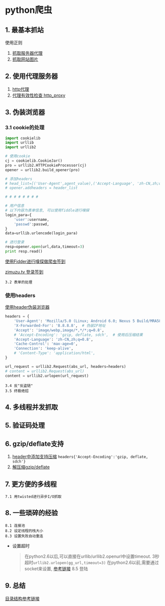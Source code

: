 # python爬虫

## 1. 最基本抓站
使用正则
  1. [抓取服务器代理](./pyspider_s1_get_proxy.py)
  2. [抓取网站图片](./pyspider_s1_download_pics.py)

## 2. 使用代理服务器
  1. [http代理](./pyspider_s2_http_proxy.py)
  2. [代理有效性检查 http_proxy](./pyspider_s2_check_proxy.py)
    
## 3. 伪装浏览器
### 3.1 cookie的处理
```python
import cookielib
import urllib
import urllib2

# 使用cookie
cj = cookielib.CookieJar()
pro = urllib2.HTTPCookieProcessor(cj)
opener = urllib2.build_opener(pro)

# 添加headers
# head_list=[('User-Agent',agent_value),('Accept-Language', 'zh-CN,zh;q=0.8')]
# opener.addheaders = header_list

# # # # # # # #

# 用户信息
# 以下内容为表单信息, 可以使用fiddle进行嗅探
login_para={
    'user':username,
    'passwd':passwd,
}
data=urllib.urlencode(login_para)

# 进行登录
resp=opener.open(url,data,timeout=3)
print resp.read()
```
[使用Fidder进行嗅探做爬虫签到](http://blog.csdn.net/u283056051/article/details/49946981) 

[zimuzu.tv 登录签到](./pyspider_s3_zimuzuTV_sign.py)

    3.2 表单的处理
    

### 使用headers
[使用header伪装浏览器](./pyspider_s3_request_headers.py)
```python
headers = {
    'User-Agent': 'Mozilla/5.0 (Linux; Android 6.0; Nexus 5 Build/MRA58N) AppleWebKit/537.36 (KHTML, like Gecko) Chrome/46.0.2490.76 Mobile Safari/537.36',
    'X-Forwarded-For': '8.8.8.8',  # 伪装IP地址
    'Accept': 'image/webp,image/*,*/*;q=0.8',
    # 'Accept-Encoding': 'gzip, deflate, sdch',  # 使用后压缩结果
    'Accept-Language': 'zh-CN,zh;q=0.8',
    'Cache-Control': 'max-age=0',
    'Connection': 'keep-alive',
    # 'Content-Type': 'application/html',
}

url_request = urllib2.Request(abs_url, headers=headers)
# content = urllib2.Request(abs_url)
content = urllib2.urlopen(url_request)
```
    3.4 反"反盗链"
    3.5 终极绝招

## 4. 多线程并发抓取

## 5. 验证码处理

## 6. gzip/deflate支持
  1. [header中添加支持压缩](./pyspider_s3_request_headers.py)
  `headers{'Accept-Encoding':'gzip, deflate, sdch'}`
  2. [解压缩gzip/deflate](./pyspider_s3_extract_respons.py)

## 7. 更方便的多线程
    7.1 用twisted进行异步I/O抓取
## 8. 一些琐碎的经验
    8.1 连接池
    8.2 设定线程的栈大小
    8.3 设置失败自动重连
  + 设置超时
    > 在python2.6以后,可以直接在urllib/urllib2.openurl中设置timeout. 3秒超时` urllib2.urlopen(gg_url,timeout=3) `
    > 在python2.6以前,需要通过socket来设置, [参考链接](http://wiki.jikexueyuan.com/project/python-crawler/urllib2-use-details.html)
    8.5 登陆
## 9. 总结

[目录结构参考链接](http://wenku.baidu.com/link?url=KGeZwk8lKp6Mor5vkTjrikv1dSjLLhzBmNdHOYCMXGI42LRRKJFWLwB7Sc0LW8OhbBqN88gzOyrLbdGDwu3TDRRNUqZBvmRqpPVA2ox29km)


